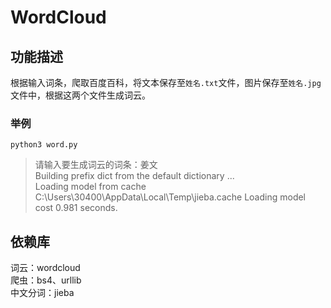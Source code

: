 # WordCloud

## 功能描述

根据输入词条，爬取百度百科，将文本保存至`姓名.txt`文件，图片保存至`姓名.jpg`文件中，根据这两个文件生成词云。  

### 举例

`python3 word.py`

> 请输入要生成词云的词条：姜文  
> Building prefix dict from the default dictionary ...  
> Loading model from cache
> C:\Users\30400\AppData\Local\Temp\jieba.cache
> Loading model cost 0.981 seconds.  



## 依赖库

词云：wordcloud  
爬虫：bs4、urllib  
中文分词：jieba
